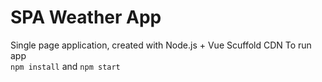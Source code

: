 # SPA Weather App
 Single page application, created with Node.js + Vue Scuffold CDN
To run app <br>
`npm install` and `npm start`
